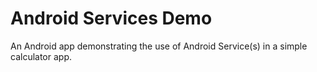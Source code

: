 # Android Services Demo
An Android app demonstrating the use of Android Service(s) in a simple calculator app.
